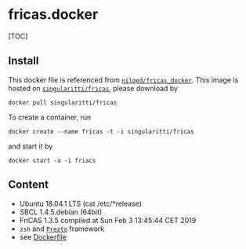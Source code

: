 # fricas.docker

[TOC]

## Install

This docker file is referenced from [`nilqed/fricas_docker`](https://github.com/nilqed/fricas_docker/tree/master/fricas).
This image is hosted on [`singularitti/fricas`](https://hub.docker.com/r/singularitti/fricas), please download by

```shell
docker pull singularitti/fricas
```

To create a container, run

```shell
docker create --name fricas -t -i singularitti/fricas
```

and start it by

```shell
docker start -a -i friacs
```

## Content

- Ubuntu 18.04.1 LTS (cat /etc/*release)
- SBCL 1.4.5.debian (64bit)
- FriCAS 1.3.5 compiled at Sun Feb 3 13:45:44 CET 2019
- `zsh` and [`Prezto`](https://github.com/sorin-ionescu/prezto) framework
- see [Dockerfile](https://github.com/singularitti/fricas.docker/blob/master/Dockerfile)
